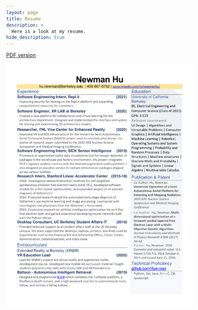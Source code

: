 ```yaml
---
layout: page
title: Resume
description: >
  Here is a look at my resume.
hide_description: true
---
```


[PDF version](/assets/img/resume/Newman%20Resume%202-14-2021.pdf)

![Resume](/assets/img/resume/Newman%20Resume%202-14-2021-1.png)

